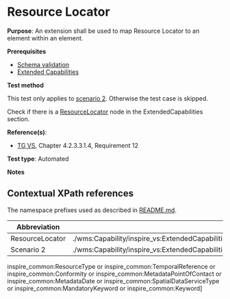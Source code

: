 # Resource Locator

**Purpose**: An extension shall be used to map Resource Locator to an element within an element.

**Prerequisites**

* [Schema validation](./schema-validation)
* [Extended Capabilities](./extended-capabilities)

**Test method**

This test only applies to [scenario 2](#scenario-2). Otherwise the test case is skipped.

Check if there is a [ResourceLocator](#ResourceLocator) node in the ExtendedCapabilities section.

**Reference(s)**:
* [TG VS](./README#ref_TG_VS), Chapter 4.2.3.3.1.4, Requirement 12

**Test type**: Automated

**Notes**

## Contextual XPath references

The namespace prefixes used as described in [README.md](./README#namespaces).

Abbreviation                                               |  XPath expression (relative to wms:WMS_Capabilities)
---------------------------------------------------------- | -------------------------------------------------------------------------
ResourceLocator <a name="ResourceLocator"></a>   | ./wms:Capability/inspire_vs:ExtendedCapabilities/inspire_common:Conformity/inspire_common:Specification/inspire_common:ResourceLocator/inspire_common:URL
Scenario 2 <a name="scenario-2"/> | ./wms:Capability/inspire_vs:ExtendedCapabilities[inspire_common:ResourceLocator or 
inspire_common:ResourceType or inspire_common:TemporalReference or inspire_common:Conformity or inspire_common:MetadataPointOfContact or 
inspire_common:MetadataDate or inspire_common:SpatialDataServiceType or inspire_common:MandatoryKeyword or inspire_common:Keyword]
